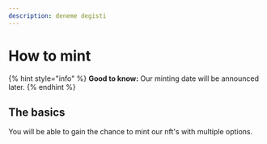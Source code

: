 ```yaml
---
description: deneme degisti
---
```


# How to mint



{% hint style="info" %}
**Good to know:** Our minting date will be announced later.
{% endhint %}

## The basics

You will be able to gain the chance to mint our nft's with multiple options.

